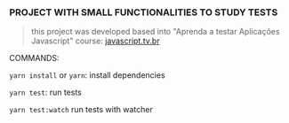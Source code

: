### PROJECT WITH SMALL FUNCTIONALITIES TO STUDY TESTS

> this project was developed based into "Aprenda a testar Aplicações Javascript" course: [javascript.tv.br](https://javascript.tv.br)

COMMANDS:

`yarn install` or `yarn`: install dependencies

`yarn test`: run tests

`yarn test:watch` run tests with watcher
